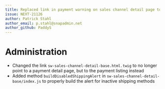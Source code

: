 ```yaml
---
title: Replaced link in payment warning on sales channel detail page to point to payment settings instead of payment detail page
issue: NEXT-21126
author: Patrick Stahl
author_email: p.stahl@snapadmin.net
author_github: PaddyS
---
```

# Administration
* Changed the link `sw-sales-channel-detail-base.html.twig` to no longer point to a payment detail page, but to the payment listing instead
* Added method `buildDisabledShippingAlert` in `sw-sales-channel-detail-base/index.js` to properly build the alert for inactive shipping methods
